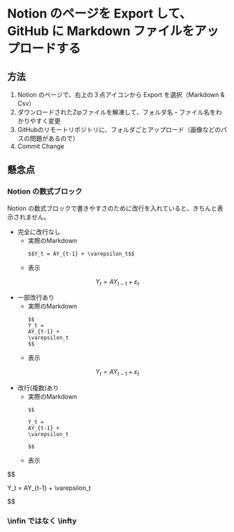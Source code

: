 # Notion のページを Export して、GitHub に Markdown ファイルをアップロードする

## 方法

1. Notion のページで、右上の３点アイコンから Export を選択（Markdown & Csv）
2. ダウンロードされたZipファイルを解凍して、フォルダ名・ファイル名をわかりやすく変更
3. GitHubのリモートリポジトリに、フォルダごとアップロード（画像などのパスの問題があるので）
4. Commit Change

## 懸念点

### Notion の数式ブロック

Notion の数式ブロックで書きやすさのために改行を入れていると、きちんと表示されません。

- 完全に改行なし
  - 実際のMarkdown
    ```
    $$Y_t = AY_{t-1} + \varepsilon_t$$
    ```
  - 表示

$$Y_t = AY_{t-1} + \varepsilon_t$$

- 一部改行あり
  - 実際のMarkdown
    ```
    $$
    Y_t = 
    AY_{t-1} + 
    \varepsilon_t
    $$
    ```
  - 表示

$$
Y_t = 
AY_{t-1} + 
\varepsilon_t
$$

- 改行(複数)あり
  - 実際のMarkdown
    ```
    $$
    
    Y_t = 
    AY_{t-1} + 
    \varepsilon_t

    $$
    ```
  - 表示

$$

Y_t = 
AY_{t-1} + 
\varepsilon_t

$$

### \infin ではなく \infty
